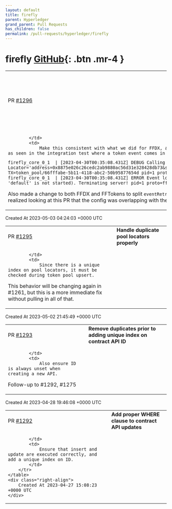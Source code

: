 ```yaml
---
layout: default
title: firefly
parent: Hyperledger
grand_parent: Pull Requests
has_children: false
permalink: /pull-requests/hyperledger/firefly
---
```


# firefly <span class="fs-3 right-align">[GitHub](https://github.com/hyperledger/firefly){: .btn .mr-4 }</span>


<div>
    <table>
        <tr>
            <td>
                PR <a href="https://github.com/hyperledger/firefly/pull/1296" class=".btn">#1296</a>
            </td>
            <td>
                <b>
                    Retry tokens events consistent with FFDX, as we cannot push back nack
                </b>
            </td>
        </tr>
        <tr>
            <td>
                
            </td>
            <td>
                Make this consistent with what we did for FFDX, and prevents a scenario on startup as seen in the integration test where a token event comes in before the namespace is started:

```
firefly_core_0_1  | [2023-04-30T00:35:08.431Z] DEBUG Calling TokenPoolCreated callback. Locator='address=0x8875e026c26cedc2ab9880ac56d31e328428db73&schema=ERC20WithData&type=fungible' TX=token_pool/66fffabe-5b11-4118-abc2-50b95877654d pid=1 proto=fftokens role=event-loop
firefly_core_0_1  | [2023-04-30T00:35:08.431Z] ERROR Event loop exiting (FF10446: Namespace 'default' is not started). Terminating server! pid=1 proto=fftokens role=event-loop
```

Also made a change to both FFDX and FFTokens to split `eventRetry` out from `retry` in the config, as I realized looking at this PR that the config was overlapping with the `ffresty` config for request retry.
            </td>
        </tr>
    </table>
    <div class="right-align">
        Created At 2023-05-03 04:24:03 +0000 UTC
    </div>
</div>

<div>
    <table>
        <tr>
            <td>
                PR <a href="https://github.com/hyperledger/firefly/pull/1295" class=".btn">#1295</a>
            </td>
            <td>
                <b>
                    Handle duplicate pool locators properly
                </b>
            </td>
        </tr>
        <tr>
            <td>
                
            </td>
            <td>
                Since there is a unique index on pool locators, it must be checked during token pool upsert.

This behavior will be changing again in #1261, but this is a more immediate fix without pulling in all of that.
            </td>
        </tr>
    </table>
    <div class="right-align">
        Created At 2023-05-02 21:45:49 +0000 UTC
    </div>
</div>

<div>
    <table>
        <tr>
            <td>
                PR <a href="https://github.com/hyperledger/firefly/pull/1293" class=".btn">#1293</a>
            </td>
            <td>
                <b>
                    Remove duplicates prior to adding unique index on contract API ID
                </b>
            </td>
        </tr>
        <tr>
            <td>
                
            </td>
            <td>
                Also ensure ID is always unset when creating a new API.

Follow-up to #1292, #1275
            </td>
        </tr>
    </table>
    <div class="right-align">
        Created At 2023-04-28 19:46:08 +0000 UTC
    </div>
</div>

<div>
    <table>
        <tr>
            <td>
                PR <a href="https://github.com/hyperledger/firefly/pull/1292" class=".btn">#1292</a>
            </td>
            <td>
                <b>
                    Add proper WHERE clause to contract API updates
                </b>
            </td>
        </tr>
        <tr>
            <td>
                
            </td>
            <td>
                Ensure that insert and update are executed correctly, and add a unique index on ID.
            </td>
        </tr>
    </table>
    <div class="right-align">
        Created At 2023-04-27 15:08:23 +0000 UTC
    </div>
</div>

